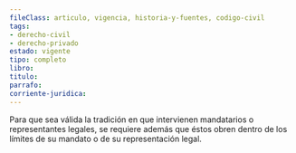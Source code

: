 ```yaml
---
fileClass: articulo, vigencia, historia-y-fuentes, codigo-civil
tags:
- derecho-civil
- derecho-privado
estado: vigente
tipo: completo
libro:
titulo:
parrafo:
corriente-juridica:
---
```

Para que sea válida la tradición en que intervienen mandatarios o representantes legales, se requiere además que éstos obren dentro de los límites de su mandato o de su representación legal.
